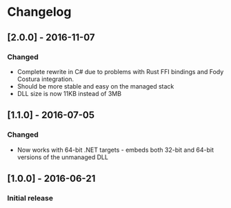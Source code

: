 # Changelog

## [2.0.0] - 2016-11-07
### Changed
- Complete rewrite in C# due to problems with Rust FFI bindings and Fody Costura integration.
- Should be more stable and easy on the managed stack
- DLL size is now 11KB instead of 3MB

## [1.1.0] - 2016-07-05
### Changed
- Now works with 64-bit .NET targets - embeds both 32-bit and 64-bit versions of the unmanaged DLL

## [1.0.0] - 2016-06-21
### Initial release
